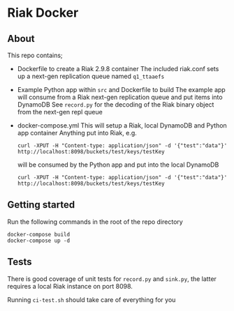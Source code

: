 # Riak Docker

## About

This repo contains;
- Dockerfile to create a Riak 2.9.8 container
  The included riak.conf sets up a next-gen replication queue named `q1_ttaaefs`

- Example Python app within `src` and Dockerfile to build
  The example app will consume from a Riak next-gen replication queue and put items into DynamoDB
  See `record.py` for the decoding of the Riak binary object from the next-gen repl queue

- docker-compose.yml
  This will setup a Riak, local DynamoDB and Python app container
  Anything put into Riak, e.g.
  ```
  curl -XPUT -H "Content-type: application/json" -d '{"test":"data"}' http://localhost:8098/buckets/test/keys/testKey
  ```
  will be consumed by the Python app and put into the local DynamoDB
  ```
  curl -XPUT -H "Content-type: application/json" -d '{"test":"data"}' http://localhost:8098/buckets/test/keys/testKey
  ```

## Getting started

Run the following commands in the root of the repo directory
```
docker-compose build
docker-compose up -d
```

## Tests

There is good coverage of unit tests for `record.py` and `sink.py`, the latter requires a local Riak instance on port 8098.

Running `ci-test.sh` should take care of everything for you